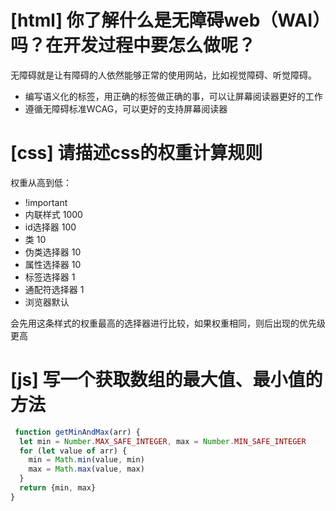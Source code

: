 # [html] 你了解什么是无障碍web（WAI）吗？在开发过程中要怎么做呢？

无障碍就是让有障碍的人依然能够正常的使用网站，比如视觉障碍、听觉障碍。

- 编写语义化的标签，用正确的标签做正确的事，可以让屏幕阅读器更好的工作
- 遵循无障碍标准WCAG，可以更好的支持屏幕阅读器

# [css] 请描述css的权重计算规则

权重从高到低：
- !important
- 内联样式 1000
- id选择器 100
- 类 10
- 伪类选择器 10
- 属性选择器 10
- 标签选择器 1
- 通配符选择器 1
- 浏览器默认

会先用这条样式的权重最高的选择器进行比较，如果权重相同，则后出现的优先级更高

# [js] 写一个获取数组的最大值、最小值的方法

```javascript
 function getMinAndMax(arr) {
  let min = Number.MAX_SAFE_INTEGER, max = Number.MIN_SAFE_INTEGER
  for (let value of arr) {
    min = Math.min(value, min)
    max = Math.max(value, max)
  }
  return {min, max}
}
```
